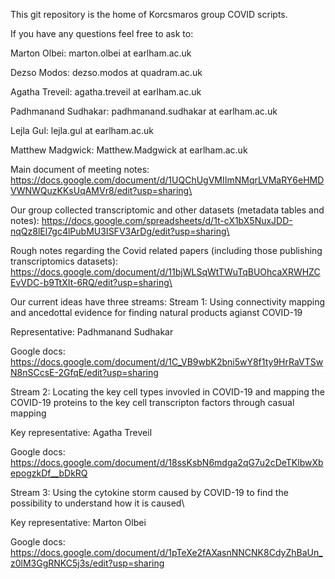 This git repository is the home of Korcsmaros group COVID scripts.

If you have any questions feel free to ask to:

Marton Olbei: marton.olbei at earlham.ac.uk

Dezso Modos: dezso.modos at quadram.ac.uk

Agatha Treveil: agatha.treveil at earlham.ac.uk

Padhmanand Sudhakar: padhmanand.sudhakar at earlham.ac.uk

Lejla Gul: lejla.gul at earlham.ac.uk

Matthew Madgwick: Matthew.Madgwick at earlham.ac.uk

Main document of meeting notes:
https://docs.google.com/document/d/1UQChUgVMIImNMqrLVMaRY6eHMDVWNWQuzKKsUqAMVr8/edit?usp=sharing\

Our group collected transcriptomic and other datasets (metadata tables and notes):
https://docs.google.com/spreadsheets/d/1t-cX1bX5NuxJDD-nqQz8lEl7gc4lPubMU3ISFV3ArDg/edit?usp=sharing\

Rough notes regarding the Covid related papers (including those publishing transcriptomics datasets):
https://docs.google.com/document/d/11bjWLSqWtTWuTqBUOhcaXRWHZCEvVDC-b9TtXIt-6RQ/edit?usp=sharing\


Our current ideas have three streams:
Stream 1: Using connectivity mapping and ancedottal evidence for finding natural products agianst COVID-19 

Representative: Padhmanand Sudhakar

Google docs: https://docs.google.com/document/d/1C_VB9wbK2bni5wY8f1ty9HrRaVTSwN8nSCcsE-2GfqE/edit?usp=sharing


Stream 2: Locating the key cell types invovled in COVID-19 and mapping the COVID-19 proteins to the key cell transcripton factors through casual mapping

Key representative: Agatha Treveil

Google docs: https://docs.google.com/document/d/18ssKsbN6mdga2qG7u2cDeTKlbwXbepogzkDf__bDkRQ


Stream 3: Using the cytokine storm caused by COVID-19 to find the possibility to understand how it is caused\ 

Key representative: Marton Olbei

Google docs: https://docs.google.com/document/d/1pTeXe2fAXasnNNCNK8CdyZhBaUn_z0lM3GgRNKC5j3s/edit?usp=sharing 

